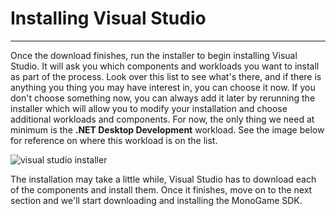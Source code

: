 # Installing Visual Studio
---
Once the download finishes, run the installer to begin installing Visual Studio.  It will ask you which components and workloads you want to install as part of the process.  Look over this list to see what's there, and if there is anything you thing you may have interest in, you can choose it now.  If you don't choose something now, you can always add it later by rerunning the installer which will allow you to modify your installation and choose additional workloads and components.  For now, the only thing we need at minimum is the **.NET Desktop Development** workload.  See the image below for reference on where this workload is on the list. 

![visual studio installer](tutorials/setting-up-monogame/visual-studio-installer.png)

The installation may take a little while, Visual Studio has to download each of the components and install them. Once it finishes, move on to the next section and we'll start downloading and installing the MonoGame SDK.